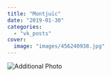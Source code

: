 ```yaml
---
title: "Montjuïc"
date: "2019-01-30"
categories: 
  - "vk_posts"
cover:
  image: "images/456240938.jpg"
---
```


![Additional Photo](https://vodpop.ru/wp-content/uploads/2023/07/456240939.jpg)
